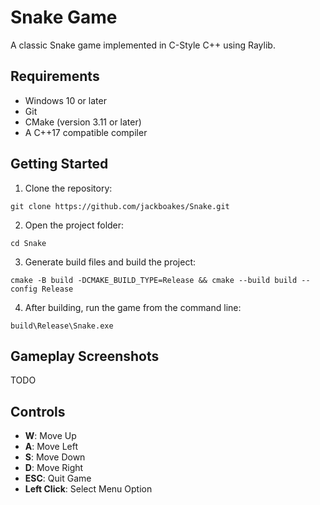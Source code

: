# Snake Game

A classic Snake game implemented in C-Style C++ using Raylib.

## Requirements

- Windows 10 or later
- Git
- CMake (version 3.11 or later)
- A C++17 compatible compiler


## Getting Started

1. Clone the repository:
```
git clone https://github.com/jackboakes/Snake.git
```
2. Open the project folder:
```
cd Snake
```

3. Generate build files and build the project:
```
cmake -B build -DCMAKE_BUILD_TYPE=Release && cmake --build build --config Release
```

4. After building, run the game from the command line:
```
build\Release\Snake.exe
```
## Gameplay Screenshots

TODO

## Controls

- **W**: Move Up
- **A**: Move Left
- **S**: Move Down
- **D**: Move Right
- **ESC**: Quit Game
- **Left Click**: Select Menu Option
